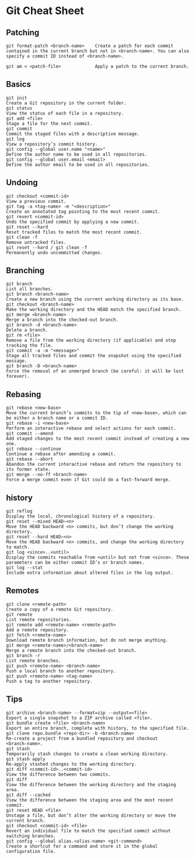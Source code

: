 # Git Cheat Sheet

## Patching

    git format-patch <branch-name>    Create a patch for each commit contained in the current branch but not in <branch-name>. You can also specify a commit ID instead of <branch-name>.

    git am < <patch-file>             Apply a patch to the current branch.


## Basics

    git init
    Create a Git repository in the current folder.
    git status
    View the status of each file in a repository.
    git add <file>
    Stage a file for the next commit.
    git commit
    Commit the staged files with a descriptive message.
    git log
    View a repository’s commit history.
    git config --global user.name "<name>"
    Define the author name to be used in all repositories.
    git config --global user.email <email>
    Define the author email to be used in all repositories.

## Undoing

    git checkout <commit-id>
    View a previous commit.
    git tag -a <tag-name> -m "<description>"
    Create an annotated tag pointing to the most recent commit.
    git revert <commit-id>
    Undo the specified commit by applying a new commit.
    git reset --hard
    Reset tracked files to match the most recent commit.
    git clean -f
    Remove untracked files.
    git reset --hard / git clean -f
    Permanently undo uncommitted changes.

## Branching

    git branch
    List all branches.
    git branch <branch-name>
    Create a new branch using the current working directory as its base.
    git checkout <branch-name>
    Make the working directory and the HEAD match the specified branch.
    git merge <branch-name>
    Merge a branch into the checked-out branch.
    git branch -d <branch-name>
    Delete a branch.
    git rm <file>
    Remove a file from the working directory (if applicable) and stop tracking the file.
    git commit -a -m "<message>"
    Stage all tracked files and commit the snapshot using the specified message.
    git branch -D <branch-name>
    Force the removal of an unmerged branch (be careful: it will be lost forever).

## Rebasing

    git rebase <new-base>
    Move the current branch’s commits to the tip of <new-base>, which can be either a branch name or a commit ID.
    git rebase -i <new-base>
    Perform an interactive rebase and select actions for each commit.
    git commit --amend
    Add staged changes to the most recent commit instead of creating a new one.
    git rebase --continue
    Continue a rebase after amending a commit.
    git rebase --abort
    Abandon the current interactive rebase and return the repository to its former state.
    git merge --no-ff <branch-name>
    Force a merge commit even if Git could do a fast-forward merge.

## history

    git reflog
    Display the local, chronological history of a repository.
    git reset --mixed HEAD~<n>
    Move the HEAD backward <n> commits, but don’t change the working directory.
    git reset --hard HEAD~<n>
    Move the HEAD backward <n> commits, and change the working directory to match.
    git log <since>..<until>
    Display the commits reachable from <until> but not from <since>. These parameters can be either commit ID’s or branch names.
    git log --stat
    Include extra information about altered files in the log output.

## Remotes

    git clone <remote-path>
    Create a copy of a remote Git repository.
    git remote
    List remote repositories.
    git remote add <remote-name> <remote-path>
    Add a remote repository.
    git fetch <remote-name>
    Download remote branch information, but do not merge anything.
    git merge <remote-name>/<branch-name>
    Merge a remote branch into the checked-out branch.
    git branch -r
    List remote branches.
    git push <remote-name> <branch-name>
    Push a local branch to another repository.
    git push <remote-name> <tag-name>
    Push a tag to another repository.

## Tips

    git archive <branch-name> --format=zip --output=<file>
    Export a single snapshot to a ZIP archive called <file>.
    git bundle create <file> <branch-name>
    Export an entire branch, complete with history, to the specified file.
    git clone repo.bundle <repo-dir> -b <branch-name>
    Re-create a project from a bundled repository and checkout <branch‑name>.
    git stash
    Temporarily stash changes to create a clean working directory.
    git stash apply
    Re-apply stashed changes to the working directory.
    git diff <commit-id>..<commit-id>
    View the difference between two commits.
    git diff
    View the difference between the working directory and the staging area.
    git diff --cached
    View the difference between the staging area and the most recent commit.
    git reset HEAD <file>
    Unstage a file, but don’t alter the working directory or move the current branch.
    git checkout <commit-id> <file>
    Revert an individual file to match the specified commit without switching branches.
    git config --global alias.<alias-name> <git-command>
    Create a shortcut for a command and store it in the global configuration file.
